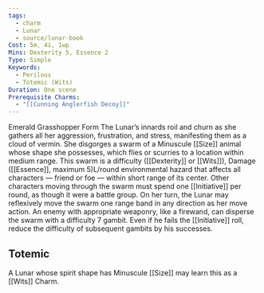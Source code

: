 ```yaml
---
tags:
  - charm
  - Lunar
  - source/lunar-book
Cost: 5m, 4i, 1wp
Mins: Dexterity 5, Essence 2
Type: Simple
Keywords:
  - Perilous
  - Totemic (Wits)
Duration: One scene
Prerequisite Charms:
  - "[[Cunning Anglerfish Decoy]]"
---
```

Emerald Grasshopper Form The Lunar’s innards roil and churn as she gathers all her aggression, frustration, and stress, manifesting them as a cloud of vermin. She disgorges a swarm of a Minuscule [[Size]] animal whose shape she possesses, which flies or scurries to a location within medium range. This swarm is a difficulty ([[Dexterity]] or [[Wits]]), Damage ([[Essence]], maximum 5)L/round environmental hazard that affects all characters — friend or foe — within short range of its center. Other characters moving through the swarm must spend one [[Initiative]] per round, as though it were a battle group. On her turn, the Lunar may reflexively move the swarm one range band in any direction as her move action. An enemy with appropriate weaponry, like a firewand, can disperse the swarm with a difficulty 7 gambit. Even if he fails the [[Initiative]] roll, reduce the difficulty of subsequent gambits by his successes. 
## Totemic 

A Lunar whose spirit shape has Minuscule [[Size]] may learn this as a [[Wits]] Charm.